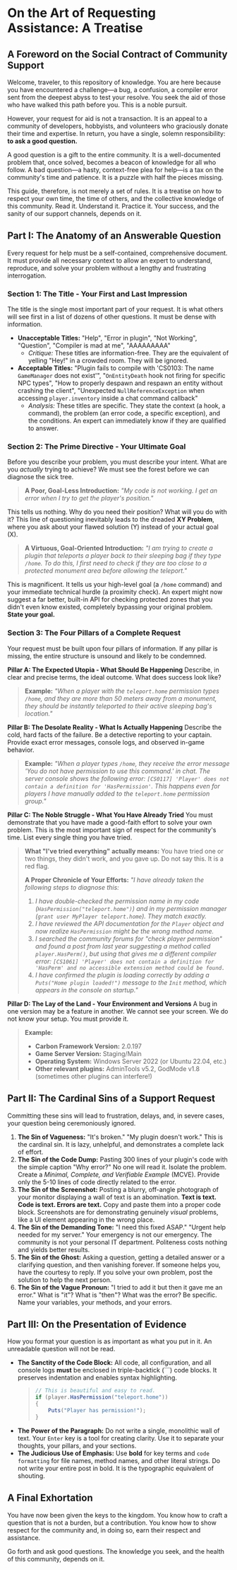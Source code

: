# On the Art of Requesting Assistance: A Treatise

## A Foreword on the Social Contract of Community Support

Welcome, traveler, to this repository of knowledge. You are here because you have encountered a challenge—a bug, a confusion, a compiler error sent from the deepest abyss to test your resolve. You seek the aid of those who have walked this path before you. This is a noble pursuit.

However, your request for aid is not a transaction. It is an appeal to a community of developers, hobbyists, and volunteers who graciously donate their time and expertise. In return, you have a single, solemn responsibility: **to ask a good question.**

A good question is a gift to the entire community. It is a well-documented problem that, once solved, becomes a beacon of knowledge for all who follow. A bad question—a hasty, context-free plea for help—is a tax on the community's time and patience. It is a puzzle with half the pieces missing.

This guide, therefore, is not merely a set of rules. It is a treatise on how to respect your own time, the time of others, and the collective knowledge of this community. Read it. Understand it. Practice it. Your success, and the sanity of our support channels, depends on it.

## Part I: The Anatomy of an Answerable Question

Every request for help must be a self-contained, comprehensive document. It must provide all necessary context to allow an expert to understand, reproduce, and solve your problem without a lengthy and frustrating interrogation.

### Section 1: The Title - Your First and Last Impression

The title is the single most important part of your request. It is what others will see first in a list of dozens of other questions. It must be dense with information.

*   **Unacceptable Titles:** "Help", "Error in plugin", "Not Working", "Question", "Compiler is mad at me", "AAAAAAAAA"
    *   *Critique:* These titles are information-free. They are the equivalent of yelling "Hey!" in a crowded room. They will be ignored.
*   **Acceptable Titles:** "Plugin fails to compile with 'CS0103: The name `GameManager` does not exist'", "`OnEntityDeath` hook not firing for specific NPC types", "How to properly despawn and respawn an entity without crashing the client", "Unexpected `NullReferenceException` when accessing `player.inventory` inside a chat command callback"
    *   *Analysis:* These titles are specific. They state the context (a hook, a command), the problem (an error code, a specific exception), and the conditions. An expert can immediately know if they are qualified to answer.

### Section 2: The Prime Directive - Your Ultimate Goal

Before you describe your problem, you must describe your intent. What are you *actually* trying to achieve? We must see the forest before we can diagnose the sick tree.

> **A Poor, Goal-Less Introduction:**
> *"My code is not working. I get an error when I try to get the player's position."*

This tells us nothing. Why do you need their position? What will you do with it? This line of questioning inevitably leads to the dreaded **XY Problem**, where you ask about your flawed solution (Y) instead of your actual goal (X).

> **A Virtuous, Goal-Oriented Introduction:**
> *"I am trying to create a plugin that teleports a player back to their sleeping bag if they type `/home`. To do this, I first need to check if they are too close to a protected monument area before allowing the teleport."*

This is magnificent. It tells us your high-level goal (a `/home` command) and your immediate technical hurdle (a proximity check). An expert might now suggest a far better, built-in API for checking protected zones that you didn't even know existed, completely bypassing your original problem. **State your goal.**

### Section 3: The Four Pillars of a Complete Request

Your request must be built upon four pillars of information. If any pillar is missing, the entire structure is unsound and likely to be condemned.

**Pillar A: The Expected Utopia - What Should Be Happening**
Describe, in clear and precise terms, the ideal outcome. What does success look like?

> **Example:** *"When a player with the `teleport.home` permission types `/home`, and they are more than 50 meters away from a monument, they should be instantly teleported to their active sleeping bag's location."*

**Pillar B: The Desolate Reality - What Is Actually Happening**
Describe the cold, hard facts of the failure. Be a detective reporting to your captain. Provide exact error messages, console logs, and observed in-game behavior.

> **Example:** *"When a player types `/home`, they receive the error message 'You do not have permission to use this command.' in chat. The server console shows the following error: `[CS0117] 'Player' does not contain a definition for 'HasPermission'`. This happens even for players I have manually added to the `teleport.home` permission group."*

**Pillar C: The Noble Struggle - What You Have Already Tried**
You must demonstrate that you have made a good-faith effort to solve your own problem. This is the most important sign of respect for the community's time. List every single thing you have tried.

> **What "I've tried everything" actually means:** You have tried one or two things, they didn't work, and you gave up. Do not say this. It is a red flag.
>
> **A Proper Chronicle of Your Efforts:**
> *"I have already taken the following steps to diagnose this:*
>
> 1.  *I have double-checked the permission name in my code (`HasPermission("teleport.home")`) and in my permission manager (`grant user MyPlayer teleport.home`). They match exactly.*
> 2.  *I have reviewed the API documentation for the `Player` object and now realize `HasPermission` might be the wrong method name.*
> 3.  *I searched the community forums for "check player permission" and found a post from last year suggesting a method called `player.HasPerm()`, but using that gives me a different compiler error: `[CS1061] 'Player' does not contain a definition for 'HasPerm' and no accessible extension method could be found.`*
> 4.  *I have confirmed the plugin is loading correctly by adding a `Puts("Home plugin loaded!")` message to the `Init` method, which appears in the console on startup."*

**Pillar D: The Lay of the Land - Your Environment and Versions**
A bug in one version may be a feature in another. We cannot see your screen. We do not know your setup. You must provide it.

> **Example:**
> *   **Carbon Framework Version:** 2.0.197
> *   **Game Server Version:** Staging/Main
> *   **Operating System:** Windows Server 2022 (or Ubuntu 22.04, etc.)
> *   **Other relevant plugins:** AdminTools v5.2, GodMode v1.8 (sometimes other plugins can interfere!)

## Part II: The Cardinal Sins of a Support Request

Committing these sins will lead to frustration, delays, and, in severe cases, your question being ceremoniously ignored.

1.  **The Sin of Vagueness:** "It's broken." "My plugin doesn't work." This is the cardinal sin. It is lazy, unhelpful, and demonstrates a complete lack of effort.
2.  **The Sin of the Code Dump:** Pasting 300 lines of your plugin's code with the simple caption "Why error?" No one will read it. Isolate the problem. Create a *Minimal, Complete, and Verifiable Example* (MCVE). Provide only the 5-10 lines of code directly related to the error.
3.  **The Sin of the Screenshot:** Posting a blurry, off-angle photograph of your monitor displaying a wall of text is an abomination. **Text is text. Code is text. Errors are text.** Copy and paste them into a proper code block. Screenshots are for demonstrating genuinely *visual* problems, like a UI element appearing in the wrong place.
4.  **The Sin of the Demanding Tone:** "I need this fixed ASAP." "Urgent help needed for my server." Your emergency is not our emergency. The community is not your personal IT department. Politeness costs nothing and yields better results.
5.  **The Sin of the Ghost:** Asking a question, getting a detailed answer or a clarifying question, and then vanishing forever. If someone helps you, have the courtesy to reply. If you solve your own problem, post the solution to help the next person.
6.  **The Sin of the Vague Pronoun:** "I tried to add it but then it gave me an error." What is "it"? What is "then"? What was the error? Be specific. Name your variables, your methods, and your errors.

## Part III: On the Presentation of Evidence

How you format your question is as important as what you put in it. An unreadable question will not be read.

*   **The Sanctity of the Code Block:** All code, all configuration, and all console logs **must** be enclosed in triple-backtick (```) code blocks. It preserves indentation and enables syntax highlighting.
    > ```csharp
    > // This is beautiful and easy to read.
    > if (player.HasPermission("teleport.home"))
    > {
    >     Puts("Player has permission!");
    > }
    > ```
*   **The Power of the Paragraph:** Do not write a single, monolithic wall of text. Your `Enter` key is a tool for creating clarity. Use it to separate your thoughts, your pillars, and your sections.
*   **The Judicious Use of Emphasis:** Use **bold** for key terms and `code formatting` for file names, method names, and other literal strings. Do not write your entire post in bold. It is the typographic equivalent of shouting.

## A Final Exhortation

You have now been given the keys to the kingdom. You know how to craft a question that is not a burden, but a contribution. You know how to show respect for the community and, in doing so, earn their respect and assistance.

Go forth and ask good questions. The knowledge you seek, and the health of this community, depends on it.
